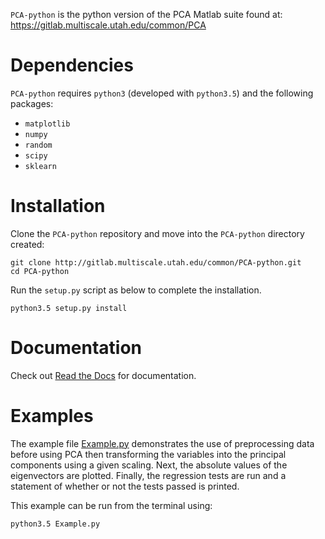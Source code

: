 `PCA-python` is the python version of the PCA Matlab suite found at: https://gitlab.multiscale.utah.edu/common/PCA

# Dependencies

`PCA-python` requires `python3` (developed with `python3.5`) and the following packages:
- `matplotlib`
- `numpy`
- `random`
- `scipy`
- `sklearn`

# Installation
Clone the `PCA-python` repository and move into the `PCA-python` directory created:
```
git clone http://gitlab.multiscale.utah.edu/common/PCA-python.git
cd PCA-python
```
Run the `setup.py` script as below to complete the installation.
```
python3.5 setup.py install
```

# Documentation

Check out [Read the Docs](https://pca-python.readthedocs.io/en/latest/) for documentation.

# Examples
The example file [Example.py](Example.py) demonstrates the use of preprocessing data before using PCA then transforming the variables into the principal components using a given scaling. Next, the absolute values of the eigenvectors are plotted. Finally, the regression tests are run and a statement of whether or not the tests passed is printed.

This example can be run from the terminal using:
```
python3.5 Example.py
```
